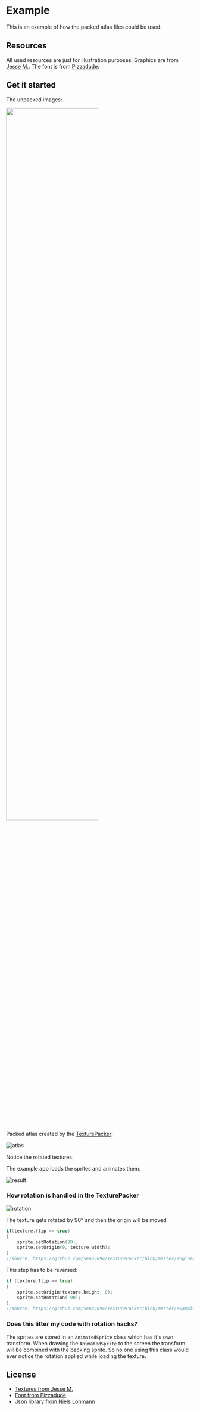 # Example #

This is an example of how the packed atlas files could be used.

## Resources ##

All used resources are just for illustration purposes. 
Graphics are from [Jesse M.][1].
The font is from [Pizzadude][4].

## Get it started ##
The unpacked images:

<img src="https://cdn.discordapp.com/attachments/425728769236664350/428704832946176000/unknown.png" width="70%">

Packed atlas created by the [TexturePacker][2]:

![atlas][3]

Notice the rotated textures.

The example app loads the sprites and animates them.

![result][5]

### How rotation is handled in the TexturePacker ###

![rotation][7]

The texture gets rotated by 90° and then the origin will be moved 

```cpp
if(texture.flip == true)
{
    sprite.setRotation(90);
    sprite.setOrigin(0, texture.width); 
}
//source: https://github.com/Seng3694/TexturePacker/blob/master/engine/src/ImageRenderer.cpp
```

This step has to be reversed:

```cpp
if (texture.flip == true)
{
    sprite.setOrigin(texture.height, 0);
    sprite.setRotation(-90);
}
//source: https://github.com/Seng3694/TexturePacker/blob/master/example/src/Animation.cpp
```

### Does this litter my code with rotation hacks? ###
The sprites are stored in an `AnimatedSprite` class which has it's own transform. When drawing the `AnimatedSprite` to the screen the transform will be combined with the backing sprite. So no one using this class would ever notice the rotation applied while loading the texture.

[1]: https://jesse-m.itch.io/skeleton-pack
[2]: https://github.com/Seng3694/TexturePacker
[3]: https://cdn.discordapp.com/attachments/425728769236664350/428706719062032386/atlas.png
[4]: http://www.1001fonts.com/arcadeclassic-font.html
[5]: https://cdn.discordapp.com/attachments/425728769236664350/428711346540904478/skeleton_animation.gif
[6]: https://github.com/nlohmann/json
[7]: https://cdn.discordapp.com/attachments/425728769236664350/428547432335409153/rotation.gif

## License ##

- [Textures from Jesse M.][1]
- [Font from Pizzadude][4]
- [Json library from Niels Lohmann][6]